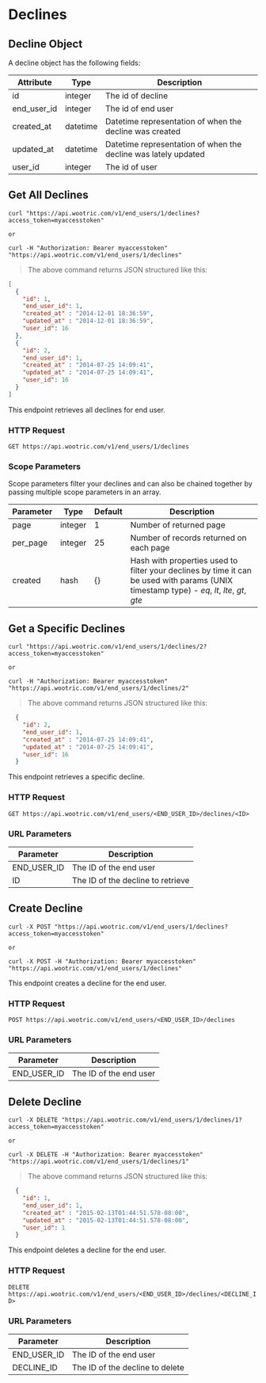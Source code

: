 # Declines

## Decline Object

A decline object has the following fields:

Attribute | Type | Description
--------- | ------- | -----------
id | integer | The id of decline
end_user_id | integer | The id of end user
created_at | datetime | Datetime representation of when the decline was created
updated_at | datetime | Datetime representation of when the decline was lately updated
user_id | integer | The id of user

## Get All Declines

```shell
curl "https://api.wootric.com/v1/end_users/1/declines?access_token=myaccesstoken"

or

curl -H "Authorization: Bearer myaccesstoken" "https://api.wootric.com/v1/end_users/1/declines"
```

> The above command returns JSON structured like this:

```json
[
  {
    "id": 1,
    "end_user_id": 1,
    "created_at" : "2014-12-01 18:36:59",
    "updated_at" : "2014-12-01 18:36:59",
    "user_id": 16
  },
  {
    "id": 2,
    "end_user_id": 1,
    "created_at" : "2014-07-25 14:09:41",
    "updated_at" : "2014-07-25 14:09:41",
    "user_id": 16
  }
]
```

This endpoint retrieves all declines for end user.

### HTTP Request

`GET https://api.wootric.com/v1/end_users/1/declines`

### Scope Parameters

Scope parameters filter your declines and can also be chained together by passing multiple scope parameters in an array.

Parameter | Type | Default | Description
--------- | ------- | ------- | -----
page | integer | 1 | Number of returned page
per_page | integer | 25 | Number of records returned on each page
created | hash | {} | Hash with properties used to filter your declines by time it can be used with params (UNIX timestamp type) -  *eq*, *lt*, *lte*, *gt*, *gte*

## Get a Specific Declines

```shell
curl "https://api.wootric.com/v1/end_users/1/declines/2?access_token=myaccesstoken"

or

curl -H "Authorization: Bearer myaccesstoken" "https://api.wootric.com/v1/end_users/1/declines/2"
```

> The above command returns JSON structured like this:

```json
  {
    "id": 2,
    "end_user_id": 1,
    "created_at" : "2014-07-25 14:09:41",
    "updated_at" : "2014-07-25 14:09:41",
    "user_id": 16
  }
```

This endpoint retrieves a specific decline.

### HTTP Request

`GET https://api.wootric.com/v1/end_users/<END_USER_ID>/declines/<ID>`

### URL Parameters

Parameter | Description
--------- | -----------
END_USER_ID | The ID of the end user
ID | The ID of the decline to retrieve

## Create Decline

```shell
curl -X POST "https://api.wootric.com/v1/end_users/1/declines?access_token=myaccesstoken"

or

curl -X POST -H "Authorization: Bearer myaccesstoken" "https://api.wootric.com/v1/end_users/1/declines"
```

This endpoint creates a decline for the end user.

### HTTP Request

`POST https://api.wootric.com/v1/end_users/<END_USER_ID>/declines`

### URL Parameters

Parameter | Description
--------- | -----------
END_USER_ID | The ID of the end user

## Delete Decline

```shell
curl -X DELETE "https://api.wootric.com/v1/end_users/1/declines/1?access_token=myaccesstoken"

or

curl -X DELETE -H "Authorization: Bearer myaccesstoken" "https://api.wootric.com/v1/end_users/1/declines/1"
```

> The above command returns JSON structured like this:

```json
  {
    "id": 1,
    "end_user_id": 1,
    "created_at" : "2015-02-13T01:44:51.578-08:00",
    "updated_at" : "2015-02-13T01:44:51.578-08:00",
    "user_id": 1
  }
```

This endpoint deletes a decline for the end user.

### HTTP Request

`DELETE https://api.wootric.com/v1/end_users/<END_USER_ID>/declines/<DECLINE_ID>`

### URL Parameters

Parameter | Description
--------- | -----------
END_USER_ID | The ID of the end user
DECLINE_ID | The ID of the decline to delete
